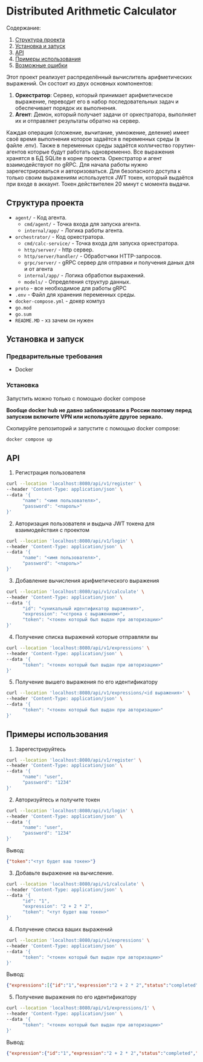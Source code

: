 # Distributed Arithmetic Calculator

Содержание:

1. [Структура проекта](#Структура-проекта)
2. [Установка и запуск](#Установка-и-запуск)
3. [API](#API)
4. [Примеры использования](#Примеры-использования)
5. [Возможные ошибки](#Возможные-ошибки)


Этот проект реализует распределённый вычислитель арифметических выражений. Он состоит из двух основных компонентов:

1. **Оркестратор**: Сервер, который принимает арифметическое выражение, переводит его в набор последовательных задач и обеспечивает порядок их выполнения.
2. **Агент**: Демон, который получает задачи от оркестратора, выполняет их и отправляет результаты обратно на сервер.

Каждая операция (сложение, вычитание, умножение, деление) имеет своё время выполнения которое задаётся в переменных среды (в файле .env). Также в переменных среды задаётся колличество горутин-агентов которые будут работать одновременно. Все выражения хранятся в БД SQLite в корне проекта. Оркестратор и агент взаимодействуют по gRPC. Для начала работы нужно зарегестрироваться и авторизоваться. Для безопасного доступа к только своим выражениям используется JWT токен, который выдаётся при входе в аккаунт. Токен действителен 20 минут с момента выдачи.

## Структура проекта

- `agent/` - Код агента.
  - `cmd/agent/` - Точка входа для запуска агента.
  - `internal/app/` - Логика работы агента.
- `orchestrator/` - Код оркестратора.
  - `cmd/calc-service/` - Точка входа для запуска оркестратора.
  - `http/server/` - http сервер.
  - `http/server/handler/` - Обработчики HTTP-запросов.
  - `grpc/server/` - gRPC сервер для отправки и получения даных для и от агента
  - `internal/app/` - Логика обработки выражений.
  - `models/` - Определения структур данных.
- `proto` - все необходимое для работы gRPC
- `.env` - Файл для хранения переменных среды.
- `docker-compose.yml` - докер компуз
- `go.mod` 
- `go.sum`
- `README.MD` - хз зачем он нужен

## Установка и запуск

### Предварительные требования

- Docker

### Установка

Запустить можно только с помощью docker compose

**Вообще docker hub не давно заблокировали в России поэтому перед запуском включите VPN или используйте другое зеркало.**

Скопируйте репозиторий и запустите с помощью docker compose:
```sh
docker compose up
```

## API

1. Регистрация пользователя
```sh
curl --location 'localhost:8080/api/v1/register' \
--header 'Content-Type: application/json' \
--data '{
      "name": "<имя пользователя>",
      "password": "<пароль>"
}'
```

2. Авторизация пользователя и выдыча JWT токена для взаимодействия с проектом
```sh
curl --location 'localhost:8080/api/v1/login' \
--header 'Content-Type: application/json' \
--data '{
      "name": "<имя пользователя>",
      "password": "<пароль>"
}'
```

3. Добавление вычисления арифметического выражения
```sh
curl --location 'localhost:8080/api/v1/calculate' \
--header 'Content-Type: application/json' \
--data '{
      "id": "<уникальный идентификатор выражения>",
      "expression": "<строка с выражением>", 
      "token": "<токен который был выдан при авторизации>"
}'
```

4. Получение списка выражений которые отправляли вы
```sh
curl --location 'localhost:8080/api/v1/expressions' \
--header 'Content-Type: application/json' \
--data '{
      "token": "<токен который был выдан при авторизации>"
}'
```

5. Получение вышего выражения по его идентификатору
```sh
curl --location 'localhost:8080/api/v1/expressions/<id выражения>' \
--header 'Content-Type: application/json' \
--data '{
      "token": "<токен который был выдан при авторизации>"
}'
```

## Примеры использования 
1. Зарегестрируйтесь
```sh
curl --location 'localhost:8080/api/v1/register' \
--header 'Content-Type: application/json' \
--data '{
      "name": "user",
      "password": "1234"
}'
```

2. Авторизуйтесь и получите токен
```sh
curl --location 'localhost:8080/api/v1/login' \
--header 'Content-Type: application/json' \
--data '{
      "name": "user",
      "password": "1234"
}'
```
Вывод:
```json
{"token":"<тут будет ваш токен>"}
```

3. Добавьте выражение на вычисление.
```sh
curl --location 'localhost:8080/api/v1/calculate' \
--header 'Content-Type: application/json' \
--data '{
      "id": "1",
      "expression": "2 + 2 * 2",
      "token": "<тут будет ваш токен>"
}'
```

4. Получение списка ваших выражений
```sh
curl --location 'localhost:8080/api/v1/expressions' \
--header 'Content-Type: application/json' \
--data '{
      "token": "<токен который был выдан при авторизации>"
}'
```
Вывод:
```json
{"expressions":[{"id":"1","expression":"2 + 2 * 2","status":"completed","result":6}]}
```

5. Получение выражения по его идентификатору
```sh
curl --location 'localhost:8080/api/v1/expressions/1' \
--header 'Content-Type: application/json' \
--data '{
      "token": "<токен который был выдан при авторизации>"
}'
```
Вывод:
```json
{"expression":{"id":"1","expression":"2 + 2 * 2","status":"completed","result":"6"}}
```